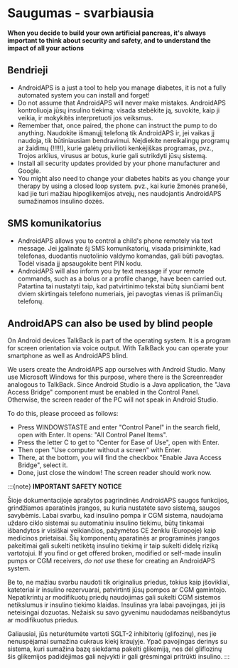 # Saugumas - svarbiausia

**When you decide to build your own artificial pancreas, it's always important to think about security and safety, and to understand the impact of all your actions**

## Bendrieji

- AndroidAPS is a just a tool to help you manage diabetes, it is not a fully automated system you can install and forget!
- Do not assume that AndroidAPS will never make mistakes. AndroidAPS kontroliuoja jūsų insulino tiekimą: visada stebėkite ją, suvokite, kaip ji veikia, ir mokykitės interpretuoti jos veiksmus.
- Remember that, once paired, the phone can instruct the pump to do anything. Naudokite išmanųjį telefoną tik AndroidAPS ir, jei vaikas jį naudoja, tik būtiniausiam bendravimui. Neįdiekite nereikalingų programų ar žaidimų (!!!!!), kurie galėtų privilioti kenkėjiškas programas, pvz., Trojos arklius, virusus ar botus, kurie gali sutrikdyti jūsų sistemą.
- Install all security updates provided by your phone manufacturer and Google.
- You might also need to change your diabetes habits as you change your therapy by using a closed loop system. pvz.,  kai kurie žmonės pranešė, kad jie turi mažiau hipoglikemijos atvejų, nes naudojantis AndroidAPS sumažinamos insulino dozės.

## SMS komunikatorius

- AndroidAPS allows you to control a child's phone remotely via text message. Jei įgalinate šį SMS komunikatorių, visada prisiminkite, kad telefonas, duodantis nuotolinio valdymo komandas, gali būti pavogtas. Todėl visada jį apsaugokite bent PIN kodu.
- AndroidAPS will also inform you by text message if your remote commands, such as a bolus or a profile change, have been carried out. Patartina tai nustatyti taip, kad patvirtinimo tekstai būtų siunčiami bent dviem skirtingais telefono numeriais, jei pavogtas vienas iš priimančių telefonų.

## AndroidAPS can also be used by blind people

On Android devices TalkBack is part of the operating system. It is a program for screen orientation via voice output. With TalkBack you can operate your smartphone as well as AndroidAPS blind.

We users create the AndroidAPS app ourselves with Android Studio. Many use Microsoft Windows for this purpose, where there is the Screenreader analogous to TalkBack. Since Android Studio is a Java application, the "Java Access Bridge" component must be enabled in the Control Panel. Otherwise, the screen reader of the PC will not speak in Android Studio.

To do this, please proceed as follows:

- Press WINDOWSTASTE and enter "Control Panel" in the search field, open with Enter. It opens: "All Control Panel Items".
- Press the letter C to get to "Center for Ease of Use", open with Enter.
- Then open "Use computer without a screen" with Enter.
- There, at the bottom, you will find the checkbox "Enable Java Access Bridge", select it.
- Done, just close the window! The screen reader should work now.

:::{note}
**IMPORTANT SAFETY NOTICE**

Šioje dokumentacijoje aprašytos pagrindinės AndroidAPS saugos funkcijos, grindžiamos aparatinės įrangos, su kuria nustatėte savo sistemą, saugos savybėmis. Labai svarbu, kad insulino pompa ir CGM sistema, naudojama uždaro ciklo sistemai su automatiniu insulino tiekimu, būtų tinkamai išbandytos ir visiškai veikiančios, pažymėtos CE ženklu (Europoje) kaip medicinos prietaisai. Šių komponentų aparatinės ar programinės įrangos pakeitimai gali sukelti netikėtą insulino tiekimą ir taip sukelti didelę riziką vartotojui. If you find or get offered broken, modified or self-made insulin pumps or CGM receivers, *do not use* these for creating an AndroidAPS system.

Be to, ne mažiau svarbu naudoti tik originalius priedus, tokius kaip įšovikliai, kateteriai ir insulino rezervuarai, patvirtinti jūsų pompos ar CGM gamintojo. Nepatikrintų ar modifikuotų priedų naudojimas gali sukelti CGM sistemos netikslumus ir insulino tiekimo klaidas. Insulinas yra labai pavojingas, jei jis neteisingai dozuotas. Nežaisk su savo gyvenimu naudodamas neišbandytus ar modifikuotus priedus.

Galiausiai, jūs neturėtumėte vartoti SGLT-2 inhibitorių (glifozinų), nes jie nenuspėjamai sumažina cukraus kiekį kraujyje.  Ypač pavojingas derinys su sistema, kuri sumažina bazę siekdama pakelti glikemiją, nes dėl gliflozinų šis glikemijos padidėjimas gali neįvykti ir gali grėsmingai pritrūkti insulino.
:::
